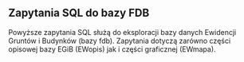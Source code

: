 ## Zapytania SQL do bazy FDB

Powyższe zapytania SQL służą do eksploracji bazy danych Ewidencji Gruntów i Budynków (bazy fdb).
Zapytania dotyczą zarówno części opisowej bazy EGiB (EWopis) jak i części graficznej (EWmapa).


